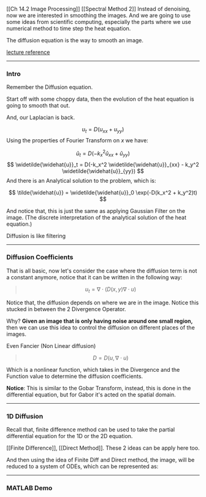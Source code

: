 [[Ch 14.2 Image Processing]]
[[Spectral Method 2]]
Instead of denoising, now we are interested in smoothing the images. 
And we are going to use some ideas from scientific computing, especially the parts where we use numerical method to time step the heat equation. 

The diffusion equation is the way to smooth an image. 

[lecture reference](https://www.youtube.com/watch?v=m1YqnJNziWU&feature=youtu.be&ab_channel=NathanKutz)

---

### Intro
Remember the Diffusion equation. 

Start off with some choppy data, then the evolution of the heat equation is going to smooth that out. 

And, our Laplacian is back. 

$$
u_t = D(u_{xx} + u_{yy})
$$
Using the properties of Fourier Transform on $x$ we have: 

$$
\widehat{u}_t = D(-k_x^2 \widehat{u}_{xx} + \widehat{u}_{yy})
$$
$$
\widetilde{\widehat{u}}_t = D(-k_x^2 \widetilde{\widehat{u}}_{xx} - k_y^2 \widetilde{\widehat{u}}_{yy})
$$
And there is an Analytical solution to the problem, which is: 

$$
\tilde{\widehat{u}}  = \widetilde{\widehat{u}}_0 \exp(-D(k_x^2 + k_y^2)t)
$$

And notice that, this is just the same as applying Gaussian Filter on the image. (The discrete interpretation of the analytical solution of the heat equation.)

Diffusion is like filtering

---
### Diffusion Coefficients 

That is all basic, now let's consider the case where the diffusion term is not a constant anymore, notice that it can be written in the following way: 

> $$
> u_t = \nabla\cdot(D(x, y)\nabla\cdot u)
> $$

Notice  that, the diffusion depends on where we are in the image. Notice this stucked in between the 2 Divergence Operator. 

Why? 
**Given an image that is only having noise around one small region,** then we can use this idea to control the diffusion on different places of the images. 

Even Fancier (Non Linear diffusion)
> $$
> D = D(u, \nabla\cdot u)
> $$

Which is a nonlinear function, which takes in the Divergence and the Function value to determine the diffusion coefficients. 

**Notice**: This is similar to the Gobar Transform, instead, this is done in the differential equation, but for Gabor it's acted on the spatial domain.

---
### 1D Diffusion

Recall that, finite difference method can be used to take the partial differential equation for the 1D or the 2D equation. 

[[Finite Difference]], [[Direct Method]]. These 2 ideas can be apply here too. 

And then using the idea of Finite Diff and Direct method, the image, will be reduced to a system of ODEs, which can be represented as: 

---
### MATLAB Demo

